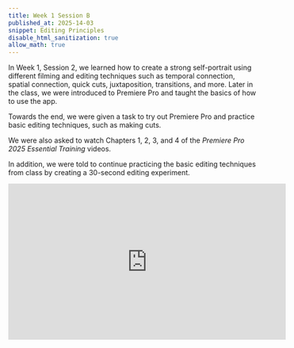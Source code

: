 ```yaml
---
title: Week 1 Session B
published_at: 2025-14-03
snippet: Editing Principles
disable_html_sanitization: true
allow_math: true
---
```

In Week 1, Session 2, we learned how to create a strong self-portrait using different filming and editing techniques such as temporal connection, spatial connection, quick cuts, juxtaposition, transitions, and more. Later in the class, we were introduced to Premiere Pro and taught the basics of how to use the app.

Towards the end, we were given a task to try out Premiere Pro and practice basic editing techniques, such as making cuts.

We were also asked to watch Chapters 1, 2, 3, and 4 of the *Premiere Pro 2025 Essential Training* videos.  

In addition, we were told to continue practicing the basic editing techniques from class by creating a 30-second editing experiment.

<iframe width="560" height="315" src="https://www.youtube.com/embed/08ajJf42O3o?si=mQOvpO-Q_WKbw5OC" title="YouTube video player" frameborder="0" allow="accelerometer; autoplay; clipboard-write; encrypted-media; gyroscope; picture-in-picture; web-share" referrerpolicy="strict-origin-when-cross-origin" allowfullscreen></iframe>
